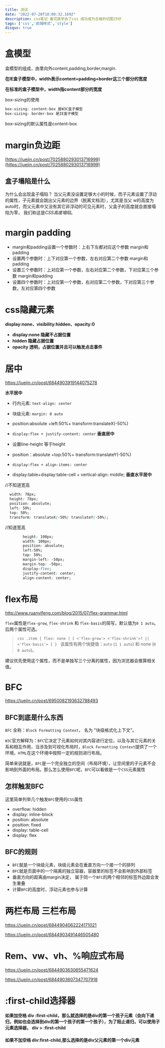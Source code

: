 ```yaml
---
title: 测试
date: "2022-07-20T18:00:32.169Z"
description: css笔记 看完就学会了css 成功成为合格的切图25仔
tags: ['css','前端样式','style']
disqus: true
---
```


# 盒模型

盒模型的组成，由里向外content,padding,border,margin.

**在IE盒子模型中，width表示content+padding+border这三个部分的宽度**

**在标准的盒子模型中，width指content部分的宽度**

box-sizing的使用

```css
box-sizing: content-box 是W3C盒子模型
box-sizing: border-box 是IE盒子模型
```

box-sizing的默认属性是content-box

# margin负边距

[https://juejin.cn/post/7025880293013716999](https://juejin.cn/post/7025880293013716999)

## 盒子塌陷是什么

为什么会出现盒子塌陷？ 当父元素没设置足够大小的时候，而子元素设置了浮动的属性，子元素就会跳出父元素的边界（脱离文档流），尤其是当父 w的高度为auto时，而父元素中又没有其它非浮动的可见元素时，父盒子的高度就会直接塌陷为零， 我们称这是*CSS高度塌陷*。

# margin padding

* margin和padding设置一个参数时：上右下左都对应这个参数 margin和padding
* 设置两个参数时：上下对应第一个参数，左右对应第二个参数 margin和padding
* 设置三个参数时：上对应第一个参数，左右对应第二个参数，下对应第三个参数 margin和padding
* 设置四个参数时：上对应第一个参数，右对应第二个参数，下对应第三个参数，左对应第四个参数
# css隐藏元素

**display:none、visibility:hidden、opacity:0**

* **display:none 隐藏不占据位置**
* **hidden 隐藏占据位置**
* **opacity 透明，占据位置并且可以触发点击事件**


# 居中

https://juejin.cn/post/6844903919144075278

**水平居中**

* 行内元素: `text-align: center`
* 块级元素: `margin: 0 auto`
* position:absolute +left:50%+ transform:translateX(-50%)
* `display:flex + justify-content: center`
**垂直居中**

* 设置line-height 等于height
* position：absolute +top:50%+ transform:translateY(-50%)
* `display:flex + align-items: center`
* display:table+display:table-cell + vertical-align: middle;
**垂直水平居中**

//不知道宽高

```css
  width: 78px;
  height: 78px;
  position: absolute;
  left: 50%;
  top: 50%;
  transform: translateX(-50%) translateY(-50%);
```

//知道宽高

```css
        height: 100px;
        width: 100px;
        position: absolute;
        left:50%;
        top: 50%;
        margin-left: -50px;
        margin-top: -50px;
        display:flex;
        justify-content: center;
        align-content: center;
```

# flex布局

http://www.ruanyifeng.com/blog/2015/07/flex-grammar.html

`flex`属性是`flex-grow`, `flex-shrink` 和 `flex-basis`的简写，默认值为`0 1 auto`。后两个属性可选。

> `css
> .item {
>   flex: none | [ <'flex-grow'> <'flex-shrink'>? || <'flex-basis'> ]
> }
> `
该属性有两个快捷值：`auto` (`1 1 auto`) 和 none (`0 0 auto`)。

建议优先使用这个属性，而不是单独写三个分离的属性，因为浏览器会推算相关值。

# BFC

https://juejin.cn/post/6950082193632788493

## BFC到底是什么东西

`BFC` 全称：`Block Formatting Context`， 名为 "块级格式化上下文"。

`W3C`官方解释为：`BFC`它决定了元素如何对其内容进行定位，以及与其它元素的关系和相互作用，当涉及到可视化布局时，`Block Formatting Context`提供了一个环境，`HTML`在这个环境中按照一定的规则进行布局。

简单来说就是，`BFC`是一个完全独立的空间（布局环境），让空间里的子元素不会影响到外面的布局。那么怎么使用`BFC`呢，`BFC`可以看做是一个`CSS`元素属性

## 怎样触发BFC

这里简单列举几个触发`BFC`使用的`CSS`属性

* overflow: hidden
* display: inline-block
* position: absolute
* position: fixed
* display: table-cell
* display: flex
## BFC的规则

* `BFC`就是一个块级元素，块级元素会在垂直方向一个接一个的排列
* `BFC`就是页面中的一个隔离的独立容器，容器里的标签不会影响到外部标签
* 垂直方向的距离由margin决定， 属于同一个`BFC`的两个相邻的标签外边距会发生重叠
* 计算`BFC`的高度时，浮动元素也参与计算
# 两栏布局 三栏布局

https://juejin.cn/post/6844904062224171021

https://juejin.cn/post/6844903491446505480

# Rem、vw、vh、%响应式布局

https://juejin.cn/post/6844903630655471624

https://juejin.cn/post/6844903607347707918


# :first-child选择器

#### 如果加空格 div :first-child，那么就选择的是div的第一个孩子元素（会向下递归，例如也会选择到div的第一个孩子的第一个孩子），为了阻止递归，可以使用子元素选择器， div > :first-child

#### 如果不加空格 div:first-child,那么选择的是div父元素的第一个div元素



